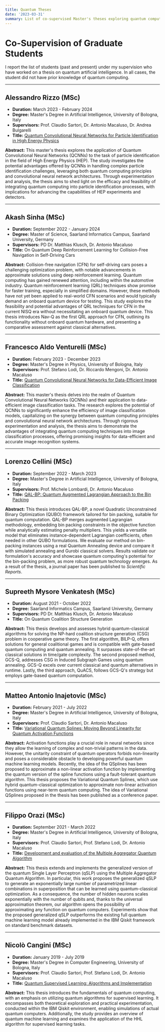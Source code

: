 ```yaml
---
title: Quantum Theses 
date: '2023-03-31'
summary: List of co-supervised Master's theses exploring quantum computing and AI applications.
---
```




# Co-Supervision of Graduate Students

I report the list of students (past and present) under my supervision who have worked on a thesis on quantum artificial intelligence. In all cases, the student did not have prior knowledge of quantum computing.

---

## Alessandro Rizzo (MSc)
- **Duration:** March 2023 - February 2024
- **Degree:** Master's Degree in Artificial Intelligence, University of Bologna, Italy
- **Supervisors:** Prof. Claudio Sartori, Dr. Antonio Macaluso, Dr. Andrea Bulgarelli
- **Title:** [Quantum Convolutional Neural Networks for Particle Identification in High Energy Physics](https://amslaurea.unibo.it/30787/)

**Abstract:**
This master's thesis explores the application of Quantum Convolutional Neural Networks (QCNNs) to the task of particle identification in the field of High Energy Physics (HEP). The study investigates the potential advantages offered by QCNNs in handling complex particle identification challenges, leveraging both quantum computing principles and convolutional neural network architectures. Through experimentation and analysis, the thesis aims to shed light on the efficacy and feasibility of integrating quantum computing into particle identification processes, with implications for advancing the capabilities of HEP experiments and detectors.

---

## Akash Sinha (MSc)
- **Duration:** September 2022 - January 2024
- **Degree:** Master of Science, Saarland Informatics Campus, Saarland University, Germany
- **Supervisors:** PD Dr. Matthias Klusch, Dr. Antonio Macaluso
- **Title:** On Quantum Deep Reinforcement Learning for Collision-Free Navigation in Self-Driving Cars

**Abstract:**
Collision-free navigation (CFN) for self-driving cars poses a challenging optimization problem, with notable advancements in approximate solutions using deep reinforcement learning. Quantum computing has gained renewed attention, including within the automotive industry. Quantum reinforcement learning (QRL) techniques show promise for faster training, especially in simplified domains. However, these methods have not yet been applied to real-world CFN scenarios and would typically demand an onboard quantum device for testing. This study explores the feasibility and potential advantages of QRL techniques for CFN in the current NISQ era without necessitating an onboard quantum device. This thesis introduces Nav-Q as the first QRL approach for CFN, outlining its functionality without onboard quantum hardware, and presenting a comparative assessment against classical alternatives.

---

## Francesco Aldo Venturelli (MSc)
- **Duration:** February 2023 - December 2023
- **Degree:** Master's Degree in Physics, University of Bologna, Italy
- **Supervisors:** Prof. Stefano Lodi, Dr. Riccardo Mengoni, Dr. Antonio Macaluso
- **Title:** [Quantum Convolutional Neural Networks for Data-Efficient Image Classification](https://amslaurea.unibo.it/30495/)

**Abstract:**
This master's thesis delves into the realm of Quantum Convolutional Neural Networks (QCNNs) and their application to data-efficient image classification tasks. The research explores the potential of QCNNs to significantly enhance the efficiency of image classification models, capitalizing on the synergy between quantum computing principles and convolutional neural network architectures. Through rigorous experimentation and analysis, the thesis aims to demonstrate the advantages of integrating quantum computing techniques into image classification processes, offering promising insights for data-efficient and accurate image recognition systems.

---

## Lorenzo Cellini (MSc)
- **Duration:** September 2022 - March 2023
- **Degree:** Master's Degree in Artificial Intelligence, University of Bologna, Italy
- **Supervisors:** Prof. Michele Lombardi, Dr. Antonio Macaluso
- **Title:** [QAL-BP: Quantum Augmented Lagrangian Approach to the Bin Packing](https://amslaurea.unibo.it/28361/)

**Abstract:**
This thesis introduces QAL-BP, a novel Quadratic Unconstrained Binary Optimization (QUBO) framework tailored for bin packing, suitable for quantum computation. QAL-BP merges augmented Lagrangian methodology, embedding bin packing constraints in the objective function while analytically estimating penalty multipliers. This yields a versatile model that eliminates instance-dependent Lagrangian coefficients, often needed in other QUBO formulations.
We evaluate our method on bin-packing instances using a real Quantum Annealing device and compare it with simulated annealing and Gurobi classical solvers. Results validate our formulation's accuracy and showcase quantum computing's potential for the bin-packing problem, as more robust quantum technology emerges.
As a result of the thesis, a journal paper has been published to *Scientific Reports*.

---

## Supreeth Mysore Venkatesh (MSc)
- **Duration:** August 2021 - October 2022
- **Degree:** Saarland Informatics Campus, Saarland University, Germany
- **Supervisors:** PD Dr. Matthias Klusch, Dr. Antonio Macaluso
- **Title:** On Quantum Coalition Structure Generation

**Abstract:**
This thesis develops and assesses hybrid quantum-classical algorithms for solving the NP-hard coalition structure generation (CSG) problem in cooperative game theory.
The first algorithm, BILP-Q, offers solutions for general coalitional games and is compatible with gate-based quantum computing and quantum annealing. It surpasses state-of-the-art classical solutions in time/gate complexity.
The second proposed method, GCS-Q, addresses CSG in Induced Subgraph Games using quantum annealing. GCS-Q excels over current classical and quantum alternatives in runtime.
Lastly, the third approach, QuACS, follows GCS-Q's strategy but employs gate-based quantum computation.

---

## Matteo Antonio Inajetovic (MSc)
- **Duration:** February 2021 - July 2022
- **Degree:** Master's Degree in Artificial Intelligence, University of Bologna, Italy
- **Supervisors:** Prof. Claudio Sartori, Dr. Antonio Macaluso
- **Title:** [Variational Quantum Splines: Moving Beyond Linearity for Quantum Activation Functions](https://amslaurea.unibo.it/26414/)

**Abstract:**
Activation functions play a crucial role in neural networks since they allow the learning of complex and non-trivial patterns in the data. However, the unitarity constraint of quantum operators forbids non-linearity and poses a considerable obstacle to developing powerful quantum machine learning models. Recently, the idea of the QSplines has been proposed to approximate a non-linear activation function by implementing the quantum version of the spline functions using a fault-tolerant quantum algorithm. This thesis proposes the Variational Quantum Splines, which use hybrid quantum-classical optimization to approximate non-linear activation functions using near-term quantum computing. 
The idea of Variational QSplines proposed in the thesis has been published as a conference paper.

---

## Filippo Orazi (MSc)
- **Duration:** September 2021 - March 2022
- **Degree:** Master's Degree in Artificial Intelligence, University of Bologna, Italy
- **Supervisors:** Prof. Claudio Sartori, Prof. Stefano Lodi, Dr. Antonio Macaluso
- **Title:** [Development and evaluation of the Multiple Aggregator Quantum Algorithm](https://amslaurea.unibo.it/25062/)

**Abstract:**
This thesis extends and implements the generalized version of the quantum Single Layer Perceptron (qSLP) using the Multiple Aggregator Quantum Algorithm. In particular, this work proposes the generalized qSLP to generate an exponentially large number of parametrized linear combinations in superposition that can be learned using quantum-classical optimization. As a consequence, the number of hidden neurons scales exponentially with the number of qubits and, thanks to the universal approximation theorem, our algorithm opens the possibility of approximating any function on quantum computers.  Experiments show that the proposed generalized qSLP outperforms the existing full quantum machine learning model already implemented in the IBM Qiskit framework on standard benchmark datasets.

---

## Nicolò Cangini (MSc)
- **Duration:** January 2019 - July 2019
- **Degree:** Master's Degree in Computer Engineering, University of Bologna, Italy
- **Supervisors:** Prof. Claudio Sartori, Prof. Stefano Lodi, Dr. Antonio Macaluso
- **Title:** [Quantum Supervised Learning: Algorithms and Implementation](https://amslaurea.unibo.it/17694/)

**Abstract:** 
This thesis introduces the fundamentals of quantum computing, with an emphasis on utilizing quantum algorithms for supervised learning. It encompasses both theoretical exploration and practical experimentation, conducted within the IBM Qiskit environment, enabling simulations of actual quantum computers. Additionally, the study provides an overview of quantum machine learning and examines the application of the HHL algorithm for supervised learning tasks.


